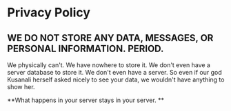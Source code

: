 # Privacy Policy
## WE DO NOT STORE ANY DATA, MESSAGES, OR PERSONAL INFORMATION. PERIOD.
We physically can't. We have nowhere to store it. We don't even have a server database to store it. We don't even have a server. So even if our god Kusanali herself asked nicely to see your data, we wouldn't have anything to show her. 

**What happens in your server stays in your server. **
